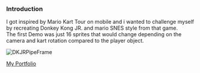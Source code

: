 ### Introduction
I got inspired by Mario Kart Tour on mobile and i wanted to challenge myself by recreating Donkey Kong JR. and mario SNES style from that game. 
<br>
The first Demo was just 16 sprites that would change depending on the camera and kart rotation compared to the player object. 

![DKJRPipeFrame](https://user-images.githubusercontent.com/55579218/153087294-77ba1aaa-e8c1-454f-8c47-82de902af81c.gif)

<!-- add this project to portfolio*-->
[My Portfolio](https://bobbymakesgames.com/)


